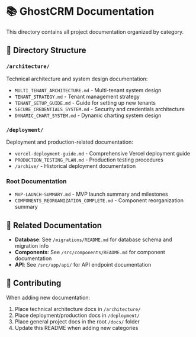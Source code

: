 # 📚 GhostCRM Documentation

This directory contains all project documentation organized by category.

## 📂 Directory Structure

### `/architecture/`
Technical architecture and system design documentation:
- `MULTI_TENANT_ARCHITECTURE.md` - Multi-tenant system design
- `TENANT_STRATEGY.md` - Tenant management strategy
- `TENANT_SETUP_GUIDE.md` - Guide for setting up new tenants
- `SECURE_CREDENTIALS_SYSTEM.md` - Security and credentials architecture
- `DYNAMIC_CHART_SYSTEM.md` - Dynamic charting system design

### `/deployment/`
Deployment and production-related documentation:
- `vercel-deployment-guide.md` - Comprehensive Vercel deployment guide
- `PRODUCTION_TESTING_PLAN.md` - Production testing procedures
- `/archive/` - Historical deployment documentation

### Root Documentation
- `MVP-LAUNCH-SUMMARY.md` - MVP launch summary and milestones
- `COMPONENTS_REORGANIZATION_COMPLETE.md` - Component reorganization summary

## 🔗 Related Documentation

- **Database**: See `/migrations/README.md` for database schema and migration info
- **Components**: See `/src/components/README.md` for component documentation
- **API**: See `/src/app/api/` for API endpoint documentation

## 📝 Contributing

When adding new documentation:
1. Place technical architecture docs in `/architecture/`
2. Place deployment/production docs in `/deployment/`
3. Place general project docs in the root `/docs/` folder
4. Update this README when adding new categories